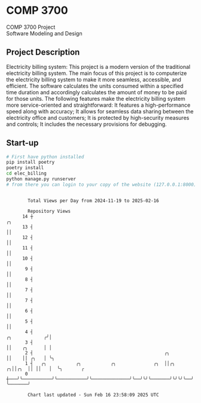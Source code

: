 # COMP 3700
COMP 3700 Project  
Software Modeling and Design
## Project Description
Electricity billing system: This project is a modern version of the traditional electricity billing system. The main focus of this project is to computerize the electricity billing system to make it more seamless, accessible, and efficient. The software calculates the units consumed within a specified time duration and accordingly calculates the amount of money to be paid for those units. The following features make the electricity billing system more service-oriented and straightforward: It features a high-performance speed along with accuracy; It allows for seamless data sharing between the electricity office and customers; It is protected by high-security measures and controls; It includes the necessary provisions for debugging.

## Start-up
```bash
# First have python installed
pip install poetry
poetry install
cd elec_billing
python manage.py runserver
# from there you can login to your copy of the website (127.0.0.1:8000), default creds are admin/admin
```

```

        Total Views per Day from 2024-11-19 to 2025-02-16

        Repository Views
      14 ┼                                                                             ╭╮
      13 ┤                                                                             ││
      12 ┤                                                                             ││
      11 ┤                                                                             ││
      10 ┤                                                                             ││
       9 ┤                                                                             ││
       8 ┤                                                                             ││
       7 ┤                                                                             ││
       7 ┤                                                                             ││
       6 ┤                                                                             ││
       5 ┤                                                                             ││
       4 ┤                                                              ╭╮            ╭╯│
       3 ┤                                                              ││    ╭╮      │ │
       2 ┤                                                 ╭╮           ││    ││ ╭╮   │ ╰╮
       1 ┤   ╭╮           ╭╮           ╭╮              ╭╮  ││╭╮       ╭╮││╭╮  ││ ││   │  ╰╮       ╭
       0 ┼───╯╰───────────╯╰───────────╯╰──────────────╯╰──╯╰╯╰───────╯╰╯╰╯╰──╯╰─╯╰───╯   ╰───────╯

        Chart last updated - Sun Feb 16 23:58:09 2025 UTC
        
```
